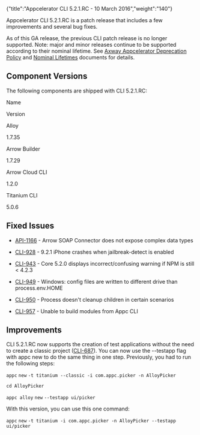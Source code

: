 {"title":"Appcelerator CLI 5.2.1.RC - 10 March 2016","weight":"140"}

Appcelerator CLI 5.2.1.RC is a patch release that includes a few improvements and several bug fixes.

As of this GA release, the previous CLI patch release is no longer supported. Note: major and minor releases continue to be supported according to their nominal lifetime. See [Axway Appcelerator Deprecation Policy](/docs/appc/AMPLIFY_Appcelerator_Services_Overview/Axway_Appcelerator_Deprecation_Policy/) and [Nominal Lifetimes](/docs/appc/AMPLIFY_Appcelerator_Services_Overview/Axway_Appcelerator_Product_Lifecycle/#NominalLifetimes) documents for details.

## Component Versions

The following components are shipped with CLI 5.2.1.RC:

Name

Version

Alloy

1.7.35

Arrow Builder

1.7.29

Arrow Cloud CLI

1.2.0

Titanium CLI

5.0.6

## Fixed Issues

* [API-1166](https://jira.appcelerator.org/browse/API-1166) - Arrow SOAP Connector does not expose complex data types

* [CLI-928](https://jira.appcelerator.org/browse/CLI-928) - 9.2.1 iPhone crashes when jailbreak-detect is enabled

* [CLI-943](https://jira.appcelerator.org/browse/CLI-943) - Core 5.2.0 displays incorrect/confusing warning if NPM is still < 4.2.3

* [CLI-949](https://jira.appcelerator.org/browse/CLI-949) - Windows: config files are written to different drive than process.env.HOME

* [CLI-950](https://jira.appcelerator.org/browse/CLI-950) - Process doesn't cleanup children in certain scenarios

* [CLI-957](https://jira.appcelerator.org/browse/CLI-957) - Unable to build modules from Appc CLI


## Improvements

CLI 5.2.1.RC now supports the creation of test applications without the need to create a classic project ([CLI-687](https://jira.appcelerator.org/browse/CLI-687)). You can now use the \--testapp flag with appc new to do the same thing in one step. Previously, you had to run the following steps:

`appc` `new` `-t titanium --classic -i com.appc.picker -n AlloyPicker`

`cd AlloyPicker`

`appc alloy` `new` `--testapp ui/picker`

With this version, you can use this one command:

`appc` `new` `-t titanium -i com.appc.picker -n AlloyPicker --testapp ui/picker`
